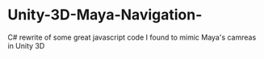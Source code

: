 Unity-3D-Maya-Navigation-
=========================

C# rewrite of some great javascript code I found to mimic Maya's camreas in Unity 3D
